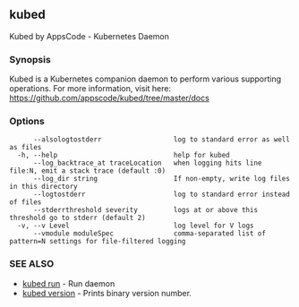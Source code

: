 ## kubed

Kubed by AppsCode - Kubernetes Daemon

### Synopsis


Kubed is a Kubernetes companion daemon to perform various supporting operations. For more information, visit here: https://github.com/appscode/kubed/tree/master/docs

### Options

```
      --alsologtostderr                  log to standard error as well as files
  -h, --help                             help for kubed
      --log_backtrace_at traceLocation   when logging hits line file:N, emit a stack trace (default :0)
      --log_dir string                   If non-empty, write log files in this directory
      --logtostderr                      log to standard error instead of files
      --stderrthreshold severity         logs at or above this threshold go to stderr (default 2)
  -v, --v Level                          log level for V logs
      --vmodule moduleSpec               comma-separated list of pattern=N settings for file-filtered logging
```

### SEE ALSO
* [kubed run](kubed_run.md)	 - Run daemon
* [kubed version](kubed_version.md)	 - Prints binary version number.


